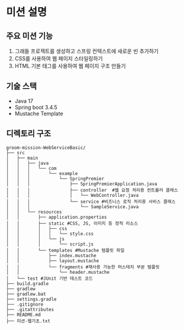 # 미션 설명
## 주요 미션 기능
1) 그래들 프로젝트를 생성하고 스프링 컨텍스트에 새로운 빈 추가하기
2) CSS를 사용하여 웹 페이지 스타일링하기
3) HTML 기본 태그를 사용하여 웹 페이지 구조 만들기

## 기술 스택
- Java 17
- Spring boot 3.4.5
- Mustache Template

## 디렉토리 구조
```
groom-mission-WebServiceBasic/
├── src
│   ├── main
│   │   ├── java
│   │   │   └── com
│   │   │       └── example
│   │   │           └── SpringPremier
│   │   │               ├── SpringPremierApplication.java
│   │   │               ├── controller  #웹 요청 처리용 컨트롤러 클래스
│   │   │               │   └── WebController.java
│   │   │               └── service #비즈니스 로직 처리용 서비스 클래스
│   │   │                   └── SampleService.java
│   │   └── resources
│   │       ├── application.properties
│   │       ├── static #CSS, JS, 이미지 등 정적 리소스
│   │       │   ├── css
│   │       │   │   └── style.css
│   │       │   └── js
│   │       │       └── script.js
│   │       └── templates #Mustache 템플릿 파일
│   │           ├── index.mustache
│   │           ├── layout.mustache
│   │           └── fragments #재사용 가능한 머스테치 부분 템플릿
│   │               └── header.mustache
│   └── test #JUnit 기반 테스트 코드
├── build.gradle
├── gradlew
├── gradlew.bat
├── settings.gradle
├── .gitignore
├── .gitattributes
├── README.md
├── 미션-웹기초.txt
```